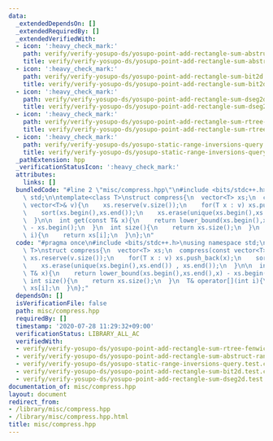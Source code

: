 ```yaml
---
data:
  _extendedDependsOn: []
  _extendedRequiredBy: []
  _extendedVerifiedWith:
  - icon: ':heavy_check_mark:'
    path: verify/verify-yosupo-ds/yosupo-point-add-rectangle-sum-abstruct-range-tree.test.cpp
    title: verify/verify-yosupo-ds/yosupo-point-add-rectangle-sum-abstruct-range-tree.test.cpp
  - icon: ':heavy_check_mark:'
    path: verify/verify-yosupo-ds/yosupo-point-add-rectangle-sum-bit2d.test.cpp
    title: verify/verify-yosupo-ds/yosupo-point-add-rectangle-sum-bit2d.test.cpp
  - icon: ':heavy_check_mark:'
    path: verify/verify-yosupo-ds/yosupo-point-add-rectangle-sum-dseg2d.test.cpp
    title: verify/verify-yosupo-ds/yosupo-point-add-rectangle-sum-dseg2d.test.cpp
  - icon: ':heavy_check_mark:'
    path: verify/verify-yosupo-ds/yosupo-point-add-rectangle-sum-rtree-fenwick.test.cpp
    title: verify/verify-yosupo-ds/yosupo-point-add-rectangle-sum-rtree-fenwick.test.cpp
  - icon: ':heavy_check_mark:'
    path: verify/verify-yosupo-ds/yosupo-static-range-inversions-query.test.cpp
    title: verify/verify-yosupo-ds/yosupo-static-range-inversions-query.test.cpp
  _pathExtension: hpp
  _verificationStatusIcon: ':heavy_check_mark:'
  attributes:
    links: []
  bundledCode: "#line 2 \"misc/compress.hpp\"\n#include <bits/stdc++.h>\nusing namespace\
    \ std;\n\ntemplate<class T>\nstruct compress{\n  vector<T> xs;\n  compress(const\
    \ vector<T>& v){\n    xs.reserve(v.size());\n    for(T x : v) xs.push_back(x);\n\
    \    sort(xs.begin(),xs.end());\n    xs.erase(unique(xs.begin(),xs.end()) , xs.end());\n\
    \  }\n\n  int get(const T& x){\n    return lower_bound(xs.begin(),xs.end(),x)\
    \ - xs.begin();\n  }\n  int size(){\n    return xs.size();\n  }\n  T& operator[](int\
    \ i){\n    return xs[i];\n  }\n};\n"
  code: "#pragma once\n#include <bits/stdc++.h>\nusing namespace std;\n\ntemplate<class\
    \ T>\nstruct compress{\n  vector<T> xs;\n  compress(const vector<T>& v){\n   \
    \ xs.reserve(v.size());\n    for(T x : v) xs.push_back(x);\n    sort(xs.begin(),xs.end());\n\
    \    xs.erase(unique(xs.begin(),xs.end()) , xs.end());\n  }\n\n  int get(const\
    \ T& x){\n    return lower_bound(xs.begin(),xs.end(),x) - xs.begin();\n  }\n \
    \ int size(){\n    return xs.size();\n  }\n  T& operator[](int i){\n    return\
    \ xs[i];\n  }\n};"
  dependsOn: []
  isVerificationFile: false
  path: misc/compress.hpp
  requiredBy: []
  timestamp: '2020-07-28 11:29:32+09:00'
  verificationStatus: LIBRARY_ALL_AC
  verifiedWith:
  - verify/verify-yosupo-ds/yosupo-point-add-rectangle-sum-rtree-fenwick.test.cpp
  - verify/verify-yosupo-ds/yosupo-point-add-rectangle-sum-abstruct-range-tree.test.cpp
  - verify/verify-yosupo-ds/yosupo-static-range-inversions-query.test.cpp
  - verify/verify-yosupo-ds/yosupo-point-add-rectangle-sum-bit2d.test.cpp
  - verify/verify-yosupo-ds/yosupo-point-add-rectangle-sum-dseg2d.test.cpp
documentation_of: misc/compress.hpp
layout: document
redirect_from:
- /library/misc/compress.hpp
- /library/misc/compress.hpp.html
title: misc/compress.hpp
---
```

